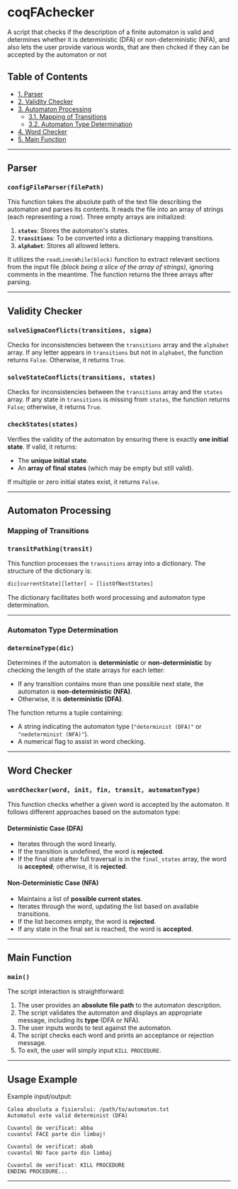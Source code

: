 # coqFAchecker

A script that checks if the description of a finite automaton is valid and determines whether it is deterministic (DFA) or non-deterministic (NFA), and also lets the user provide various words, that are then chcked if they can be accepted by the automaton or not

## Table of Contents
- [1. Parser](#parser)
- [2. Validity Checker](#validity-checker)
- [3. Automaton Processing](#automaton-processing)
  - [3.1. Mapping of Transitions](#mapping-of-transitions)
  - [3.2. Automaton Type Determination](#automaton-type-determination)
- [4. Word Checker](#word-checker)
- [5. Main Function](#main-function)

---

## Parser

### `configFileParser(filePath)`
This function takes the absolute path of the text file describing the automaton and parses its contents. It reads the file into an array of strings (each representing a row). Three empty arrays are initialized:

1. **`states`**: Stores the automaton's states.
2. **`transitions`**: To be converted into a dictionary mapping transitions.
3. **`alphabet`**: Stores all allowed letters.

It utilizes the `readLinesWhile(block)` function to extract relevant sections from the input file *(block being a slice of the array of strings)*, ignoring comments in the meantime. The function returns the three arrays after parsing.

---

## Validity Checker

### `solveSigmaConflicts(transitions, sigma)`
Checks for inconsistencies between the `transitions` array and the `alphabet` array. If any letter appears in `transitions` but not in `alphabet`, the function returns `False`. Otherwise, it returns `True`.

### `solveStateConflicts(transitions, states)`
Checks for inconsistencies between the `transitions` array and the `states` array. If any state in `transitions` is missing from `states`, the function returns `False`; otherwise, it returns `True`.

### `checkStates(states)`
Verifies the validity of the automaton by ensuring there is exactly **one initial state**. If valid, it returns:
- The **unique initial state**.
- An **array of final states** (which may be empty but still valid).

If multiple or zero initial states exist, it returns `False`.

---

## Automaton Processing

### Mapping of Transitions

### `transitPathing(transit)`
This function processes the `transitions` array into a dictionary. The structure of the dictionary is:

```python
dic[currentState][letter] = [listOfNextStates]
```

The dictionary facilitates both word processing and automaton type determination.

---

### Automaton Type Determination

### `determineType(dic)`
Determines if the automaton is **deterministic** or **non-deterministic** by checking the length of the state arrays for each letter:
- If any transition contains more than one possible next state, the automaton is **non-deterministic (NFA)**.
- Otherwise, it is **deterministic (DFA)**.

The function returns a tuple containing:
- A string indicating the automaton type (`"determinist (DFA)"` or `"nedeterminist (NFA)"`).
- A numerical flag to assist in word checking.

---

## Word Checker

### `wordChecker(word, init, fin, transit, automatonType)`

This function checks whether a given word is accepted by the automaton. It follows different approaches based on the automaton type:

#### **Deterministic Case (DFA)**
- Iterates through the word linearly.
- If the transition is undefined, the word is **rejected**.
- If the final state after full traversal is in the `final_states` array, the word is **accepted**; otherwise, it is **rejected**.

#### **Non-Deterministic Case (NFA)**
- Maintains a list of **possible current states**.
- Iterates through the word, updating the list based on available transitions.
- If the list becomes empty, the word is **rejected**.
- If any state in the final set is reached, the word is **accepted**.

---

## Main Function

### `main()`

The script interaction is straightforward:
1. The user provides an **absolute file path** to the automaton description.
2. The script validates the automaton and displays an appropriate message, including its **type** (DFA or NFA).
3. The user inputs words to test against the automaton.
4. The script checks each word and prints an acceptance or rejection message.
5. To exit, the user will simply input `KILL PROCEDURE`.

---

## Usage Example

Example input/output:
```plaintext
Calea absoluta a fisierului: /path/to/automaton.txt
Automatul este valid determinist (DFA)

Cuvantul de verificat: abba
cuvantul FACE parte din limbaj!

Cuvantul de verificat: abab
cuvantul NU face parte din limbaj

Cuvantul de verificat: KILL PROCEDURE
ENDING PROCEDURE...
```

---
